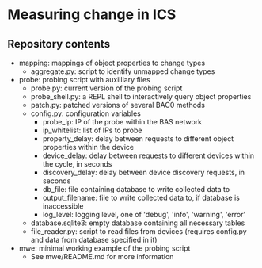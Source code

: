 # Measuring change in ICS

## Repository contents
* mapping: mappings of object properties to change types
  * aggregate.py: script to identify unmapped change types
* probe: probing script with auxilliary files
  * probe.py: current version of the probing script
  * probe_shell.py: a REPL shell to interactively query object properties
  * patch.py: patched versions of several BAC0 methods
  * config.py: configuration variables
    * probe_ip: IP of the probe within the BAS network
    * ip_whitelist: list of IPs to probe
    * property_delay: delay between requests to different object properties within the device
    * device_delay: delay between requests to different devices within the cycle, in seconds
    * discovery_delay: delay between device discovery requests, in seconds
    * db_file: file containing database to write collected data to
    * output_filename: file to write collected data to, if database is inaccessible
    * log_level: logging level, one of 'debug', 'info', 'warning', 'error'
  * database.sqlite3: empty database containing all necessary tables
  * file_reader.py: script to read files from devices (requires config.py and data from database specified in it)
* mwe: minimal working example of the probing script
  * See mwe/README.md for more information